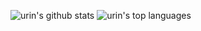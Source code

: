 ![urin's github stats](https://github-readme-stats.vercel.app/api?username=urin&show_icons=true)
![urin's top languages](https://github-readme-stats.vercel.app/api/top-langs/?username=urin&hide=html,css&layout=compact&langs_count=6)
